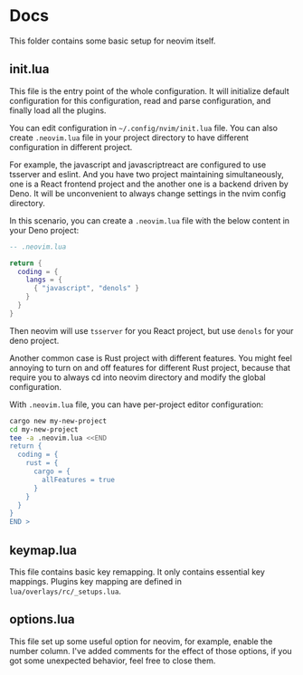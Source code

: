 # Docs

This folder contains some basic setup for neovim itself.

## init.lua

This file is the entry point of the whole configuration. It will initialize default configuration
for this configuration, read and parse configuration, and finally load all the plugins.

You can edit configuration in `~/.config/nvim/init.lua` file. You can also create `.neovim.lua` file
in your project directory to have different configuration in different project.

For example, the javascript and javascriptreact are configured to use tsserver and eslint.
And you have two project maintaining simultaneously, one is a React frontend project and the another
one is a backend driven by Deno. It will be unconvenient to always change settings in the nvim config
directory.

In this scenario, you can create a `.neovim.lua` file with the below content in your Deno project:

```lua
-- .neovim.lua

return {
  coding = {
    langs = {
      { "javascript", "denols" }
    }
  }
}
```

Then neovim will use `tsserver` for you React project, but use `denols` for your deno project.

Another common case is Rust project with different features. You might feel annoying to turn
on and off features for different Rust project, because that require you to always cd into
neovim directory and modify the global configuration.

With `.neovim.lua` file, you can have per-project editor configuration:

```bash
cargo new my-new-project
cd my-new-project
tee -a .neovim.lua <<END
return {
  coding = {
    rust = {
      cargo = {
        allFeatures = true
      }
    }
  }
}
END >
```

## keymap.lua

This file contains basic key remapping. It only contains essential key mappings. Plugins key mapping
are defined in `lua/overlays/rc/_setups.lua`.

## options.lua

This file set up some useful option for neovim, for example, enable the number column.
I've added comments for the effect of those options, if you got some unexpected behavior, feel
free to close them.
